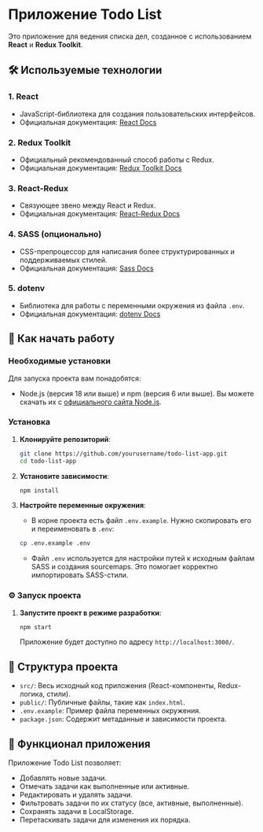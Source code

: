 
# Приложение Todo List

Это приложение для ведения списка дел, созданное с использованием **React** и **Redux Toolkit**.

## 🛠️ Используемые технологии

### 1. React
- JavaScript-библиотека для создания пользовательских интерфейсов.
- Официальная документация: [React Docs](https://ru.reactjs.org/docs/getting-started.html)

### 2. Redux Toolkit
- Официальный рекомендованный способ работы с Redux.
- Официальная документация: [Redux Toolkit Docs](https://redux-toolkit.js.org/introduction/getting-started)

### 3. React-Redux
- Связующее звено между React и Redux.
- Официальная документация: [React-Redux Docs](https://react-redux.js.org/introduction/getting-started)

### 4. SASS (опционально)
- CSS-препроцессор для написания более структурированных и поддерживаемых стилей.
- Официальная документация: [Sass Docs](https://sass-lang.com/documentation)

### 5. dotenv
- Библиотека для работы с переменными окружения из файла `.env`.
- Официальная документация: [dotenv Docs](https://github.com/motdotla/dotenv)

## 🚀 Как начать работу

### Необходимые установки

Для запуска проекта вам понадобятся:
- Node.js (версия 18 или выше) и npm (версия 6 или выше).
  Вы можете скачать их с [официального сайта Node.js](https://nodejs.org/).

### Установка

1. **Клонируйте репозиторий**:
    ```bash
    git clone https://github.com/yourusername/todo-list-app.git
    cd todo-list-app
    ```

2. **Установите зависимости**:
    ```bash
    npm install
    ```

3. **Настройте переменные окружения**:
    - В корне проекта есть файл `.env.example`. Нужно скопировать его и переименовать в `.env`:
    ```bash
    cp .env.example .env
    ```
    - Файл `.env` используется для настройки путей к исходным файлам SASS и создания sourcemaps. Это помогает корректно импортировать SASS-стили.

### ⚙️ Запуск проекта

1. **Запустите проект в режиме разработки**:
    ```bash
    npm start
    ```
    Приложение будет доступно по адресу `http://localhost:3000/`.

## 📂 Структура проекта

- `src/`: Весь исходный код приложения (React-компоненты, Redux-логика, стили).
- `public/`: Публичные файлы, такие как `index.html`.
- `.env.example`: Пример файла переменных окружения.
- `package.json`: Содержит метаданные и зависимости проекта.

## 📝 Функционал приложения

Приложение Todo List позволяет:
- Добавлять новые задачи.
- Отмечать задачи как выполненные или активные.
- Редактировать и удалять задачи.
- Фильтровать задачи по их статусу (все, активные, выполненные).
- Сохранять задачи в LocalStorage.
- Перетаскивать задачи для изменения их порядка.